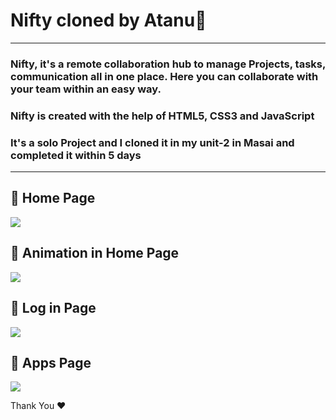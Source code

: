 # Nifty cloned by Atanu🙂
---
### Nifty, it's a remote collaboration hub to manage Projects, tasks, communication all in one place. Here you can collaborate with your team within an easy way.
### Nifty is created with the help of HTML5, CSS3 and JavaScript
### It's a solo Project and I cloned it in my unit-2 in Masai and completed it within 5 days
---

## :small_blue_diamond: Home Page
<img src="https://user-images.githubusercontent.com/94675329/220152858-e5a9412b-7cc6-4f56-bca8-6784ee4b71f4.PNG"/>

## :small_blue_diamond: Animation in Home Page
<img src="https://user-images.githubusercontent.com/94675329/220153043-466832cf-2639-4422-ad84-039563b511c8.PNG" />

## :small_blue_diamond: Log in Page
<img src="https://user-images.githubusercontent.com/94675329/220153351-f3a95a0c-9805-477e-8045-b2c24fb52e50.PNG" />

## :small_blue_diamond: Apps Page
<img src="https://user-images.githubusercontent.com/94675329/220153433-2c8f3281-192b-4582-88ef-396ec91465a1.PNG" />

Thank You ♥

<!-- <img src="https://user-images.githubusercontent.com/94675329/212766385-81cad39c-a83e-4a08-87de-5a539e12ef8d.png" /> -->
<!-- ![PabloParking](https://user-images.githubusercontent.com/94675329/212767301-b159c959-43fe-4c9c-8655-93d021829ab5.png) -->
